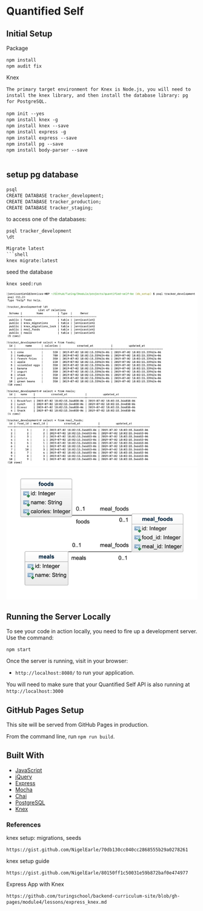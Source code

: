 # Quantified Self

## Initial Setup
Package
```shell
npm install
npm audit fix
```
Knex
  ```shell
  The primary target environment for Knex is Node.js, you will need to install the knex library, and then install the database library: pg for PostgreSQL.

  npm init --yes
  npm install knex -g
  npm install knex --save
  npm install express -g
  npm install express --save
  npm install pg --save
  npm install body-parser --save


```
## setup pg database
```pg
psql
CREATE DATABASE tracker_development;
CREATE DATABASE tracker_production;
CREATE DATABASE tracker_staging;
```
to access one of the databases:
```pg
psql tracker_development
\dt
```
  ```
Migrate latest
  ```shell
knex migrate:latest
  ```
seed the database
  ```shell
knex seed:run
  ```
  ![PostgreSQL](/images/pg-info.jpg)
  ![Schema](/images/schema.jpg)
  <!-- Format: ![Alt Text](url) -->
## Running the Server Locally

To see your code in action locally, you need to fire up a development server. Use the command:

```shell
npm start
```

Once the server is running, visit in your browser:

* `http://localhost:8080/` to run your application.

You will need to make sure that your Quantified Self API is also running at `http://localhost:3000`

## GitHub Pages Setup

This site will be served from GitHub Pages in production.

From the command line, run `npm run build`.

## Built With

* [JavaScript](https://www.javascript.com/)
* [jQuery](https://jquery.com/)
* [Express](https://expressjs.com/)
* [Mocha](https://mochajs.org/)
* [Chai](https://chaijs.com/)
* [PostgreSQL](https://www.postgresql.org/docs/)
* [Knex](https://knexjs.org/)

### References

knex setup: migrations, seeds
```https
https://gist.github.com/NigelEarle/70db130cc040cc2868555b29a0278261
```
knex setup guide
```https
https://gist.github.com/NigelEarle/80150ff1c50031e59b872baf0e474977
```
Express App with Knex
```https
https://github.com/turingschool/backend-curriculum-site/blob/gh-pages/module4/lessons/express_knex.md
```
